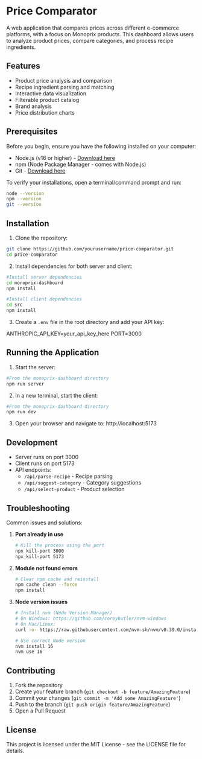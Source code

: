 # Price Comparator

A web application that compares prices across different e-commerce platforms, with a focus on Monoprix products. This dashboard allows users to analyze product prices, compare categories, and process recipe ingredients.

## Features

- Product price analysis and comparison
- Recipe ingredient parsing and matching
- Interactive data visualization
- Filterable product catalog
- Brand analysis
- Price distribution charts

## Prerequisites

Before you begin, ensure you have the following installed on your computer:

- Node.js (v16 or higher) - [Download here](https://nodejs.org/)
- npm (Node Package Manager - comes with Node.js)
- Git - [Download here](https://git-scm.com/downloads)

To verify your installations, open a terminal/command prompt and run:

``` bash
node --version
npm --version
git --version
```


## Installation

1. Clone the repository:
```bash
git clone https://github.com/yourusername/price-comparator.git
cd price-comparator
```

2. Install dependencies for both server and client:

```bash
#Install server dependencies
cd monoprix-dashboard
npm install

#Install client dependencies
cd src
npm install
```
3. Create a `.env` file in the root directory and add your API key:

ANTHROPIC_API_KEY=your_api_key_here
PORT=3000


## Running the Application

1. Start the server:
```bash
#From the monoprix-dashboard directory
npm run server
```

2. In a new terminal, start the client:
```bash
#From the monoprix-dashboard directory
npm run dev
```

3. Open your browser and navigate to:
http://localhost:5173



## Development

- Server runs on port 3000
- Client runs on port 5173
- API endpoints:
  - `/api/parse-recipe` - Recipe parsing
  - `/api/suggest-category` - Category suggestions
  - `/api/select-product` - Product selection

## Troubleshooting

Common issues and solutions:

1. **Port already in use**
   ```bash
   # Kill the process using the port
   npx kill-port 3000
   npx kill-port 5173
   ```

2. **Module not found errors**
   ```bash
   # Clear npm cache and reinstall
   npm cache clean --force
   npm install
   ```

3. **Node version issues**
   ```bash
   # Install nvm (Node Version Manager)
   # On Windows: https://github.com/coreybutler/nvm-windows
   # On Mac/Linux:
   curl -o- https://raw.githubusercontent.com/nvm-sh/nvm/v0.39.0/install.sh | bash
   
   # Use correct Node version
   nvm install 16
   nvm use 16
   ```

## Contributing

1. Fork the repository
2. Create your feature branch (`git checkout -b feature/AmazingFeature`)
3. Commit your changes (`git commit -m 'Add some AmazingFeature'`)
4. Push to the branch (`git push origin feature/AmazingFeature`)
5. Open a Pull Request

## License

This project is licensed under the MIT License - see the LICENSE file for details.